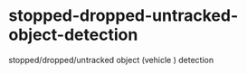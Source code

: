 # stopped-dropped-untracked-object-detection
stopped/dropped/untracked  object (vehicle ) detection
